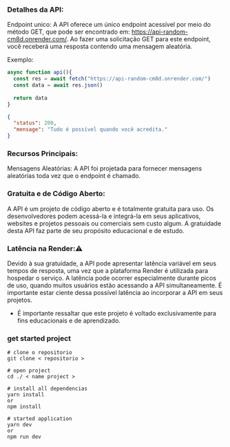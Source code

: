 ### Detalhes da API:

  Endpoint unico: A API oferece um único endpoint acessível por meio do método GET, que pode ser encontrado em: https://api-random-cm8d.onrender.com/. Ao fazer uma solicitação GET para este endpoint, você receberá uma resposta contendo uma mensagem aleatória.

  Exemplo:

```js
async function api(){
  const res = await fetch("https://api-random-cm8d.onrender.com/")
  const data = await res.json()
  
  return data
}
```

```json
{
  "status": 200,
  "mensage": "Tudo é possível quando você acredita."
}
```

### Recursos Principais:

  Mensagens Aleatórias: A API foi projetada para fornecer mensagens aleatórias toda vez que o endpoint é chamado.

### Gratuita e de Código Aberto:

  A API é um projeto de código aberto e é totalmente gratuita para uso. Os desenvolvedores podem acessá-la e integrá-la em seus aplicativos, websites e projetos pessoais ou comerciais sem custo algum. A gratuidade desta API faz parte de seu propósito educacional e de estudo.

### Latência na Render:⚠️

  Devido à sua gratuidade, a API pode apresentar latência variável em seus tempos de resposta, uma vez que a plataforma Render é utilizada para hospedar o serviço. A latência pode ocorrer especialmente durante picos de uso, quando muitos usuários estão acessando a API simultaneamente. É importante estar ciente dessa possível latência ao incorporar a API em seus projetos.

- É importante ressaltar que este projeto é voltado exclusivamente para fins educacionais e de aprendizado.

### get started project

    # clone o repositorio
    git clone < repositorio >

    # open project
    cd ./ < name project >

    # install all dependencias
    yarn install
    or
    npm install

    # started application
    yarn dev
    or
    npm run dev